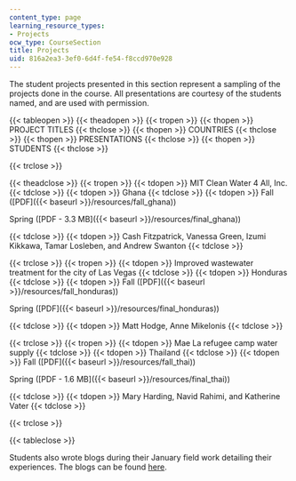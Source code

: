 ```yaml
---
content_type: page
learning_resource_types:
- Projects
ocw_type: CourseSection
title: Projects
uid: 816a2ea3-3ef0-6d4f-fe54-f8ccd970e928
---
```


The student projects presented in this section represent a sampling of the projects done in the course. All presentations are courtesy of the students named, and are used with permission.

{{< tableopen >}}
{{< theadopen >}}
{{< tropen >}}
{{< thopen >}}
PROJECT TITLES
{{< thclose >}}
{{< thopen >}}
COUNTRIES
{{< thclose >}}
{{< thopen >}}
PRESENTATIONS
{{< thclose >}}
{{< thopen >}}
STUDENTS
{{< thclose >}}

{{< trclose >}}

{{< theadclose >}}
{{< tropen >}}
{{< tdopen >}}
MIT Clean Water 4 All, Inc.
{{< tdclose >}}
{{< tdopen >}}
Ghana
{{< tdclose >}}
{{< tdopen >}}
Fall ([PDF]({{< baseurl >}}/resources/fall_ghana))

Spring ([PDF - 3.3 MB]({{< baseurl >}}/resources/final_ghana))


{{< tdclose >}}
{{< tdopen >}}
Cash Fitzpatrick, Vanessa Green, Izumi Kikkawa, Tamar Losleben, and Andrew Swanton
{{< tdclose >}}

{{< trclose >}}
{{< tropen >}}
{{< tdopen >}}
Improved wastewater treatment for the city of Las Vegas
{{< tdclose >}}
{{< tdopen >}}
Honduras
{{< tdclose >}}
{{< tdopen >}}
Fall ([PDF]({{< baseurl >}}/resources/fall_honduras))

Spring ([PDF]({{< baseurl >}}/resources/final_honduras))


{{< tdclose >}}
{{< tdopen >}}
Matt Hodge, Anne Mikelonis
{{< tdclose >}}

{{< trclose >}}
{{< tropen >}}
{{< tdopen >}}
Mae La refugee camp water supply
{{< tdclose >}}
{{< tdopen >}}
Thailand
{{< tdclose >}}
{{< tdopen >}}
Fall ([PDF]({{< baseurl >}}/resources/fall_thai))

Spring ([PDF - 1.6 MB]({{< baseurl >}}/resources/final_thai))


{{< tdclose >}}
{{< tdopen >}}
Mary Harding, Navid Rahimi, and Katherine Vater
{{< tdclose >}}

{{< trclose >}}

{{< tableclose >}}

Students also wrote blogs during their January field work detailing their experiences. The blogs can be found [here](http://web.mit.edu/watsan/studentblogs.html).